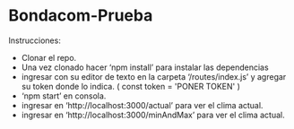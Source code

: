 # Bondacom-Prueba

Instrucciones:
- Clonar el repo.
- Una vez clonado hacer ‘npm install’ para instalar las dependencias
- ingresar con su editor de texto en la carpeta ‘/routes/index.js’ y agregar su token donde lo indica. ( const token = 'PONER TOKEN' )
- ‘npm start’ en consola.
- ingresar en ‘http://localhost:3000/actual’ para ver el clima actual.
- ingresar en ‘http://localhost:3000/minAndMax’ para ver el clima actual.
